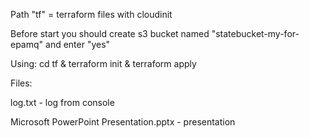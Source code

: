 Path "tf" = terraform files with cloudinit

Before start you should create s3 bucket named "statebucket-my-for-epamq" and enter "yes"

Using: cd tf & terraform init & terraform apply


Files:

log.txt - log from console

Microsoft PowerPoint Presentation.pptx - presentation


